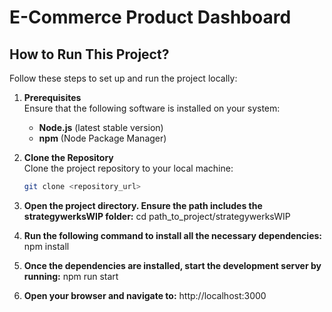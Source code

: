 # E-Commerce Product Dashboard

## How to Run This Project?

Follow these steps to set up and run the project locally:

1. **Prerequisites**  
   Ensure that the following software is installed on your system:
   - **Node.js** (latest stable version)
   - **npm** (Node Package Manager)

2. **Clone the Repository**  
   Clone the project repository to your local machine:
   ```bash
   git clone <repository_url>

3. **Open the project directory. Ensure the path includes the strategywerksWIP folder:**
   cd path_to_project/strategywerksWIP

4. **Run the following command to install all the necessary dependencies:**
   npm install

5. **Once the dependencies are installed, start the development server by running:**
   npm run start
   
6. **Open your browser and navigate to:**
   http://localhost:3000